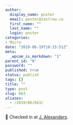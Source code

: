 ```yaml
---
author:
  display_name: poster
  email: poster@zastrow.co
  first_name: ""
  last_name: ""
  login: poster
categories:
- Micro
date: "2019-06-19T18:15:51Z"
meta:
  _wpcom_is_markdown: "1"
parent_id: "0"
password: ""
published: true
status: publish
tags: []
title: ""
type: post
slug: 663
aliases:
  - /2019/06/663/
---
```

<p><span>📍</span> Checked in at <a href="http://4sq.com/6zHdy0">J. Alexanders</a>.</p>
